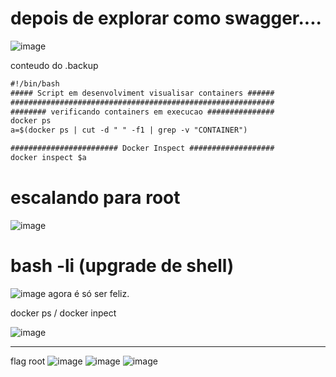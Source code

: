 # depois de explorar como swagger....

![image](https://github.com/user-attachments/assets/f645cf56-c6ce-40f9-98a1-5fec134f9d25)

conteudo do .backup 
```txt
#!/bin/bash
##### Script em desenvolviment visualisar containers ######
###########################################################
######## verificando containers em execucao ###############
docker ps
a=$(docker ps | cut -d " " -f1 | grep -v "CONTAINER")

######################## Docker Inspect ###################
docker inspect $a
```

# escalando para root
![image](https://github.com/user-attachments/assets/bf139977-d1f1-4cc6-8afa-4439c19f50b9)

# bash -li (upgrade de shell)
![image](https://github.com/user-attachments/assets/56ab04c4-f382-4e91-a7e8-df4e53c5df1e)
agora é só ser feliz.

docker ps / docker inpect

![image](https://github.com/user-attachments/assets/79e11a7e-da0d-4f7b-83c3-8256d4c53299)

---
flag root 
![image](https://github.com/user-attachments/assets/e0610da5-e09a-459a-92a7-4b3ffba6163f)
![image](https://github.com/user-attachments/assets/edc189b9-5a6e-4a90-9abb-9e85ef9e8758)
![image](https://github.com/user-attachments/assets/9b1aa064-ce27-47f1-a1f4-7ce54265b4da)

